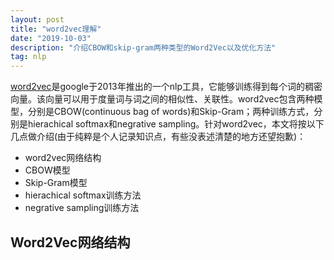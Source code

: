```yaml
---
layout: post
title: "word2vec理解"
date: "2019-10-03"
description: "介绍CBOW和skip-gram两种类型的Word2Vec以及优化方法"
tag: nlp
---
```


[word2vec](https://github.com/tmikolov/word2vec)是google于2013年推出的一个nlp工具，它能够训练得到每个词的稠密向量。该向量可以用于度量词与词之间的相似性、关联性。word2vec包含两种模型，分别是CBOW(continuous bag of words)和Skip-Gram；两种训练方式，分别是hierachical softmax和negrative sampling。针对word2vec，本文将按以下几点做介绍(由于纯粹是个人记录知识点，有些没表述清楚的地方还望抱歉)：
* word2vec网络结构
* CBOW模型
* Skip-Gram模型
* hierachical softmax训练方法
* negrative sampling训练方法
  
## Word2Vec网络结构
